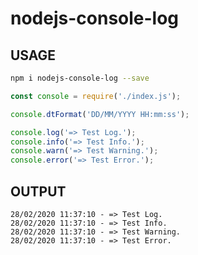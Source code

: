 # nodejs-console-log

## USAGE

```bash
npm i nodejs-console-log --save
```

```js
const console = require('./index.js');

console.dtFormat('DD/MM/YYYY HH:mm:ss');

console.log('=> Test Log.');
console.info('=> Test Info.');
console.warn('=> Test Warning.');
console.error('=> Test Error.');
```

## OUTPUT

```
28/02/2020 11:37:10 - => Test Log.
28/02/2020 11:37:10 - => Test Info.
28/02/2020 11:37:10 - => Test Warning.
28/02/2020 11:37:10 - => Test Error.
```

